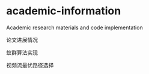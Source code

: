 # academic-information
Academic research materials and code implementation

论文进展情况

蚁群算法实现

视频流最优路径选择

